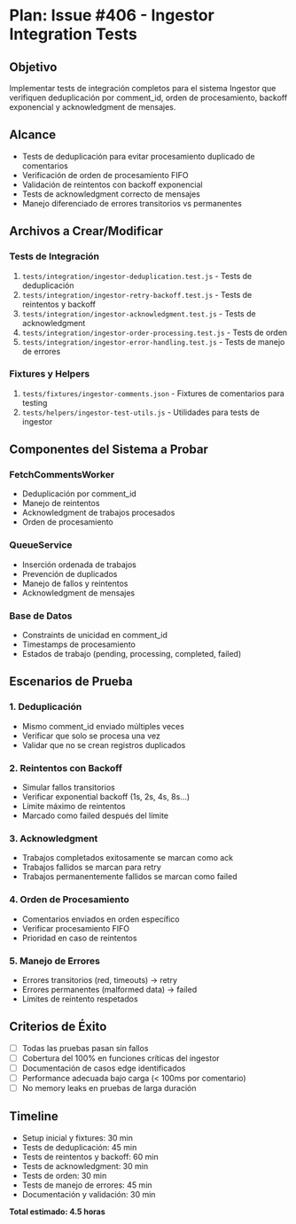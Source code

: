 # Plan: Issue #406 - Ingestor Integration Tests

## Objetivo
Implementar tests de integración completos para el sistema Ingestor que verifiquen deduplicación por comment_id, orden de procesamiento, backoff exponencial y acknowledgment de mensajes.

## Alcance
- Tests de deduplicación para evitar procesamiento duplicado de comentarios
- Verificación de orden de procesamiento FIFO
- Validación de reintentos con backoff exponencial
- Tests de acknowledgment correcto de mensajes
- Manejo diferenciado de errores transitorios vs permanentes

## Archivos a Crear/Modificar

### Tests de Integración
1. `tests/integration/ingestor-deduplication.test.js` - Tests de deduplicación
2. `tests/integration/ingestor-retry-backoff.test.js` - Tests de reintentos y backoff
3. `tests/integration/ingestor-acknowledgment.test.js` - Tests de acknowledgment
4. `tests/integration/ingestor-order-processing.test.js` - Tests de orden
5. `tests/integration/ingestor-error-handling.test.js` - Tests de manejo de errores

### Fixtures y Helpers
1. `tests/fixtures/ingestor-comments.json` - Fixtures de comentarios para testing
2. `tests/helpers/ingestor-test-utils.js` - Utilidades para tests de ingestor

## Componentes del Sistema a Probar

### FetchCommentsWorker
- Deduplicación por comment_id
- Manejo de reintentos
- Acknowledgment de trabajos procesados
- Orden de procesamiento

### QueueService
- Inserción ordenada de trabajos
- Prevención de duplicados
- Manejo de fallos y reintentos
- Acknowledgment de mensajes

### Base de Datos
- Constraints de unicidad en comment_id
- Timestamps de procesamiento
- Estados de trabajo (pending, processing, completed, failed)

## Escenarios de Prueba

### 1. Deduplicación
- Mismo comment_id enviado múltiples veces
- Verificar que solo se procesa una vez
- Validar que no se crean registros duplicados

### 2. Reintentos con Backoff
- Simular fallos transitorios
- Verificar exponential backoff (1s, 2s, 4s, 8s...)
- Límite máximo de reintentos
- Marcado como failed después del límite

### 3. Acknowledgment
- Trabajos completados exitosamente se marcan como ack
- Trabajos fallidos se marcan para retry
- Trabajos permanentemente fallidos se marcan como failed

### 4. Orden de Procesamiento
- Comentarios enviados en orden específico
- Verificar procesamiento FIFO
- Prioridad en caso de reintentos

### 5. Manejo de Errores
- Errores transitorios (red, timeouts) → retry
- Errores permanentes (malformed data) → failed
- Límites de reintento respetados

## Criterios de Éxito
- [ ] Todas las pruebas pasan sin fallos
- [ ] Cobertura del 100% en funciones críticas del ingestor
- [ ] Documentación de casos edge identificados
- [ ] Performance adecuada bajo carga (< 100ms por comentario)
- [ ] No memory leaks en pruebas de larga duración

## Timeline
- Setup inicial y fixtures: 30 min
- Tests de deduplicación: 45 min
- Tests de reintentos y backoff: 60 min
- Tests de acknowledgment: 30 min
- Tests de orden: 30 min
- Tests de manejo de errores: 45 min
- Documentación y validación: 30 min

**Total estimado: 4.5 horas**